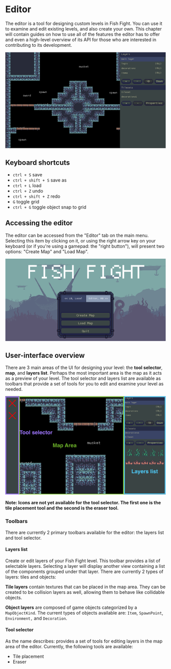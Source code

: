 # Editor

The editor is a tool for designing custom levels in Fish Fight. You can use it to examine and edit
existing levels, and also create your own.
This chapter will contain guides on how to use all of the features the editor has to offer and even a
high-level overview of its API for those who are interested in contributing to its development.

![Screenshot of the Fish Fight editor. The map area and layers toolbar are visible. Default textures for platforms occupy the map area.](./assets/editor.png)

## Keyboard shortcuts

- `ctrl + S` save
- `ctrl + shift + S` save as
- `ctrl + L` load
- `ctrl + Z` undo
- `ctrl + shift + Z` redo
- `G` toggle grid
- `ctrl + G` toggle object snap to grid

## Accessing the editor

The editor can be accessed from the "Editor" tab on the main menu. Selecting this item by clicking on it, or using the right arrow key on your keyboard (or if you're using a gamepad: the "right button"), will present two options: "Create Map" and "Load Map".

![Screenshot of the main menu displaying options for the editor: "create map", "load map", and "quit".](./assets/editor_menu.png)

## User-interface overview

There are 3 main areas of the UI for designing your level: the **tool selector**, **map**, and **layers list**. Perhaps the most important area is the map as it acts as a preview of your level. The tool selector and layers list are available as toolbars that provide a set of tools for you to edit and examine your level as needed.

![Screenshot of editor user interface with each major area highlighted.](./assets/editor_gui_highlights.png)

**Note: Icons are not yet available for the tool selector. The first one is the tile placement tool and the second is the eraser tool.**

### Toolbars

There are currently 2 primary toolbars available for the editor: the layers list and tool selector.

#### Layers list

Create or edit layers of your Fish Fight level. This toolbar provides a list of selectable layers. Selecting a layer will display another view containing a list of the components grouped under that layer. There are currently 2 types of layers: tiles and objects:

**Tile layers** contain textures that can be placed in the map area. They can be created to be collision layers as well, allowing them to behave like collidable objects.

**Object layers** are composed of game objects categorized by a `MapObjectKind`. The current types of objects available are: `Item`, `SpawnPoint`, `Environment,` and `Decoration`.

#### Tool selector

As the name describes: provides a set of tools for editing layers in the map area of the editor. Currently, the following tools are available:

- Tile placement
- Eraser